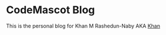 # CodeMascot Blog

This is the personal blog for Khan M Rashedun-Naby AKA [Khan](http://codemascot.com)
